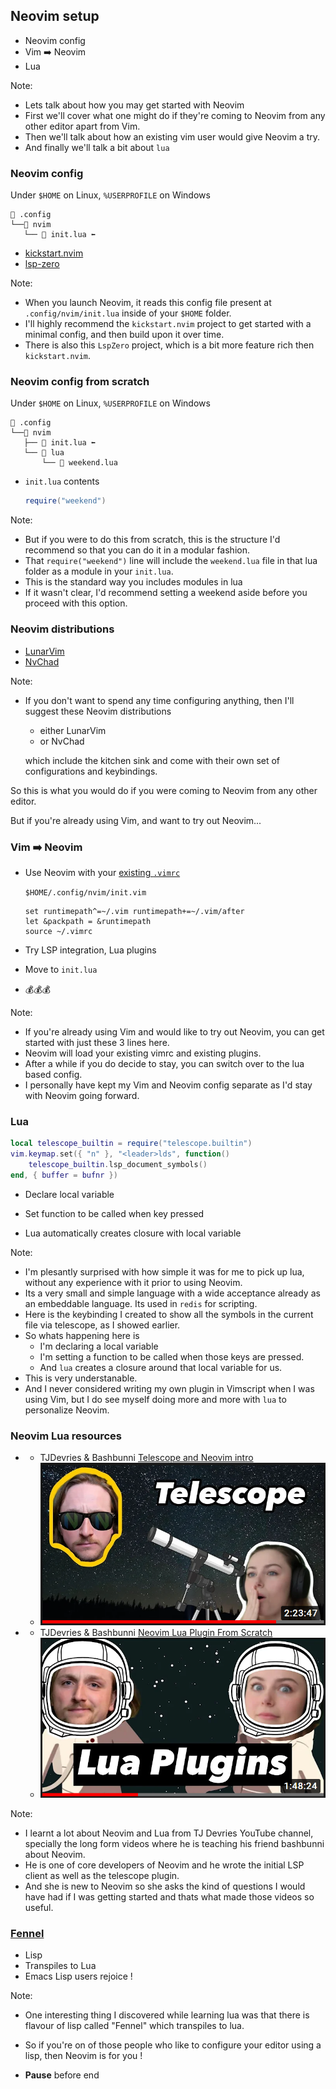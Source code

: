 <!-- .slide: data-background-image="slides/res/cppcon-bloomberg-dark-chapter-intro-1280x720.png" -->
## Neovim setup
- Neovim config
- Vim ➡️ Neovim
- Lua

Note:
- Lets talk about how you may get started with Neovim
- First we'll cover what one might do if they're coming to Neovim from any
  other editor apart from Vim.
- Then we'll talk about how an existing vim user would give Neovim a try.
- And finally we'll talk a bit about `lua`

<!-- next slide -->


<!-- .slide: data-background-image="slides/res/cppcon-bloomberg-dark-content-1280x720.png" -->
### Neovim config

Under `$HOME` on Linux, `%USERPROFILE` on Windows
```console
📂 .config
└──📂 nvim
   └── 📄 init.lua ⬅️ 
```

- [kickstart.nvim][kickstart]
- [lsp-zero][lsp-zero]

[kickstart]: https://github.com/nvim-lua/kickstart.nvim
[lsp-zero]: https://github.com/VonHeikemen/lsp-zero.nvim

Note:
- When you launch Neovim, it reads this config file present at
  `.config/nvim/init.lua` inside of your `$HOME` folder.
- I'll highly recommend the `kickstart.nvim` project to get started with
  a minimal config, and then build upon it over time.
- There is also this `LspZero` project, which is a bit more feature rich then
  `kickstart.nvim`.

<!-- next slide -->


<!-- .slide: data-background-image="slides/res/cppcon-bloomberg-dark-content-1280x720.png" -->
### Neovim config from scratch

Under `$HOME` on Linux, `%USERPROFILE` on Windows
```console
📂 .config
└──📂 nvim
   ├── 📄 init.lua ⬅️ 
   └── 📂 lua
       └── 📄 weekend.lua
```

- `init.lua` contents

  ```lua
  require("weekend")
  ```

Note:
- But if you were to do this from scratch, this is the structure I'd recommend
  so that you can do it in a modular fashion.
- That `require("weekend")` line will include the `weekend.lua` file in that lua
  folder as a module in your `init.lua`.
- This is the standard way you includes modules in lua
- If it wasn't clear, I'd recommend setting a weekend aside before you proceed
  with this option.

<!-- next slide -->


<!-- .slide: data-background-image="slides/res/cppcon-bloomberg-dark-content-1280x720.png" -->
### Neovim distributions
- [LunarVim][lunarvim]
- [NvChad][nvchad]

[lunarvim]: https://github.com/LunarVim/LunarVim
[nvchad]: https://github.com/NvChad/NvChad

Note:
- If you don't want to spend any time configuring anything, then I'll
  suggest these Neovim distributions

  - either LunarVim
  - or NvChad

  which include the kitchen sink and come with their own set of configurations
  and keybindings.

So this is what you would do if you were coming to Neovim from any other
editor.

But if you're already using Vim, and want to try out Neovim...

<!-- next slide -->


<!-- .slide: data-background-image="slides/res/cppcon-bloomberg-dark-content-1280x720.png" -->
### Vim ➡️ Neovim

- Use Neovim with your [existing `.vimrc`][nvim-from-vim]

  `$HOME/.config/nvim/init.vim`
  ```vim
  set runtimepath^=~/.vim runtimepath+=~/.vim/after
  let &packpath = &runtimepath
  source ~/.vimrc
  ```

- Try LSP integration, Lua plugins
- Move to `init.lua`
- 💰💰💰

[nvim-from-vim]: https://neovim.io/doc/user/nvim.html#nvim-from-vim

Note:
- If you're already using Vim and would like to try out Neovim, you can get
  started with just these 3 lines here.
- Neovim will load your existing vimrc and existing plugins.
- After a while if you do decide to stay, you can switch over to the lua based
  config.
- I personally have kept my Vim and Neovim config separate as I'd stay with
  Neovim going forward.

<!-- next slide -->


<!-- .slide: data-background-image="slides/res/cppcon-bloomberg-dark-content-1280x720.png" -->
### Lua

```lua
local telescope_builtin = require("telescope.builtin")
vim.keymap.set({ "n" }, "<leader>lds", function()
    telescope_builtin.lsp_document_symbols()
end, { buffer = bufnr })
```

- <!-- .element: class="fragment" -->
  Declare local variable

- <!-- .element: class="fragment" -->
  Set function to be called when key pressed

- <!-- .element: class="fragment" -->
  Lua automatically creates closure with local variable

Note:
- I'm plesantly surprised with how simple it was for me to pick up lua, without
  any experience with it prior to using Neovim.
- Its a very small and simple language with a wide acceptance already as an
  embeddable language. Its used in `redis` for scripting.
- Here is the keybinding I created to show all the symbols in the current file
  via telescope, as I showed earlier.
- So whats happening here is
  - I'm declaring a local variable
  - I'm setting a function to be called when those keys are pressed.
  - And `lua` creates a closure around that local variable for us.
- This is very understanable.
- And I never considered writing my own plugin in Vimscript when I was using
  Vim, but I do see myself doing more and more with `lua` to personalize
  Neovim.

<!-- next slide -->


<!-- .slide: data-background-image="slides/res/cppcon-bloomberg-dark-content-1280x720.png" -->
### Neovim Lua resources

- - TJDevries & Bashbunni [Telescope and Neovim intro][tj-bash-telescope]
  - ![tj-bash-telescope](slides/res/tj-bash-telescope-brave_20220906_191134_yqn0GNKbc6.png) <!-- .element height="25%" width="25%" -->

- - TJDevries & Bashbunni [Neovim Lua Plugin From Scratch][tj-bash-lua-plugin]
  - ![tj-bash-lua-plugin](slides/res/tj-bash-lua-plugin-brave_20220906_191305_p2HsOJaDPH.png) <!-- .element height="25%" width="25%" -->

[tj-bash-telescope]: https://www.youtube.com/watch?v=guxLXcG1kzQ
[tj-bash-lua-plugin]: https://www.youtube.com/watch?v=n4Lp4cV8YR0

Note:
- I learnt a lot about Neovim and Lua from TJ Devries YouTube channel,
  specially the long form videos where he is teaching his friend bashbunni
  about Neovim.
- He is one of core developers of Neovim and he wrote the initial LSP client as
  well as the telescope plugin.
- And she is new to Neovim so she asks the kind of questions I would have had
  if I was getting started and thats what made those videos so useful.

<!-- next slide -->


<!-- .slide: data-background-image="slides/res/cppcon-bloomberg-dark-content-1280x720.png" -->
### [Fennel][fennel]

- <!-- .element: class="fragment" -->
  Lisp
- <!-- .element: class="fragment" -->
  Transpiles to Lua
- <!-- .element: class="fragment" -->
  Emacs Lisp users rejoice !

[fennel]: https://fennel-lang.org/

Note:
- One interesting thing I discovered while learning lua was that there is
  flavour of lisp called "Fennel" which transpiles to lua.
- So if you're on of those people who like to configure your editor using
  a lisp, then Neovim is for you !

- **Pause** before end

<!-- next slide -->
